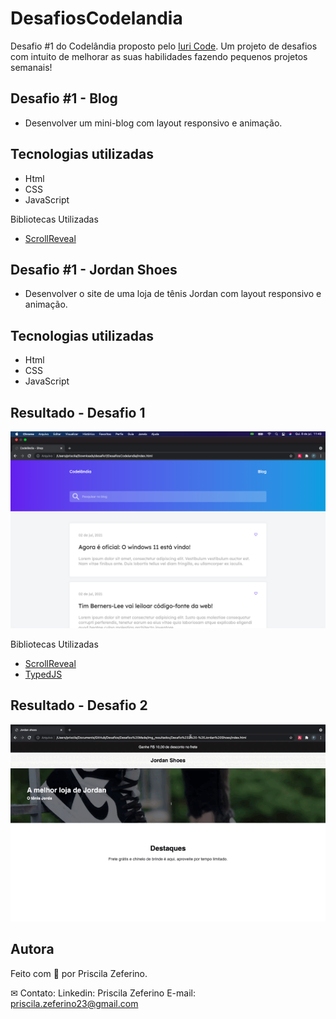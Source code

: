 # DesafiosCodelandia
 
Desafio #1 do Codelândia proposto pelo [Iuri Code](https://github.com/iuricode/desafios-codelandia). Um projeto de desafios com intuito de melhorar as suas habilidades fazendo pequenos projetos semanais!

## Desafio #1 - Blog

- Desenvolver um mini-blog com layout responsivo e animação. 

## Tecnologias utilizadas

- Html
- CSS
- JavaScript 

Bibliotecas Utilizadas

- [ScrollReveal](https://scrollrevealjs.org/guide/customization.html)

## Desafio #1 - Jordan Shoes

- Desenvolver o site de uma loja de tênis Jordan com layout responsivo e animação. 

## Tecnologias utilizadas

- Html
- CSS
- JavaScript 

## Resultado - Desafio 1

![Desafio 1 - Blog](/Resultados/Desafio1.png)


Bibliotecas Utilizadas

- [ScrollReveal](https://scrollrevealjs.org/guide/customization.html)
- [TypedJS](https://mattboldt.com/demos/typed-js/)

## Resultado - Desafio 2

![Desafio 2 - Jordan Shoes](Resultados/Desafio2.gif)

## Autora

Feito com 🧡 por Priscila Zeferino.

✉ Contato:
Linkedin: Priscila Zeferino
E-mail: priscila.zeferino23@gmail.com
